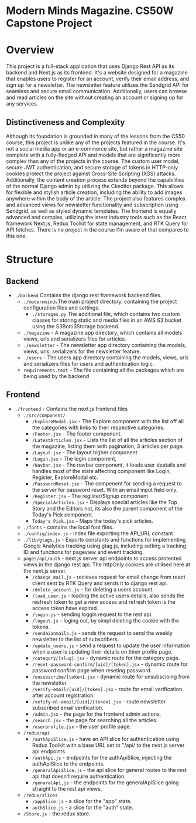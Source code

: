 # Modern Minds Magazine. CS50W Capstone Project

# Overview

This project is a full-stack application that uses Django Rest API as its backend and Next.js as its frontend. It's a website designed for a magazine that enables users to register for an account, verify their email address, and sign up for a newsletter. The newsletter feature utilizes the Sendgrid API for seamless and secure email communication. Additionally, users can browse and read articles on the site without creating an account or signing up for any services.

## Distinctiveness and Complexity

Although its foundation is grounded in many of the lessons from the CS50 course, this project is unlike any of the projects featured in the course. It's not a social media app or an e-commerce site, but rather a magazine site complete with a fully-fledged API and models that are significantly more complex than any of the projects in the course. The custom user model, secure JWT authentication, and secure storage of tokens in HTTP-only cookies protect the project against Cross-Site Scripting (XSS) attacks. Additionally, the content creation process extends beyond the capabilities of the normal Django admin by utilizing the Ckeditor package. This allows for flexible and stylish article creation, including the ability to add images anywhere within the body of the article. The project also features complex and advanced views for newsletter functionality and subscription using Sendgrid, as well as styled dynamic templates. The frontend is equally advanced and complex, utilizing the latest industry tools such as the React framework Next.js, Redux Toolkit for state management, and RTK Query for API fetches. There is no project in the course I'm aware of that compares to this one.

# Structure

## Backend

- `./backend`  Contains the django rest framework backend files.
    - `./modernminds`The main project directory, containing the project configuration files and settings.
        - `./storages.py` The additional file, which contains two custom classes for storing static and media files in an AWS S3 bucket using the S3Boto3Storage backend.
    - `./magazine` - A magazine app directory, which contains all models views, urls and serializers files for articles. 
    - `./newsletter` - The newsletter app directory containing the models, views, urls, serializers for the newsletter feature.
    - `./users` - The users app directory containing the models, views, urls and serializers files for users and authentication logic.
    - `requirements.text` - The file containing all the packages which are being used by the backend 

## Frontend
- `./frontend` - Contains the next.js frontend files
    - `./src/component/`
        - `/ExploreModal.jsx` - The Explore component with the list off all the categories with links to their respective categories.
        - `/Footer.jsx` - The footer component.
        - `/LatestArticles.jsx` - Lists the list of all the articles section of the magazine, listing them with pagination, 3 articles per page.
        - `/Layout.jsx` - The layout higher component
        - `/Login.jsx` - The login component, 
        - `/Navbar.jsx` - The navbar component, it loads user deatails and handles most of the state affecting component like Login, Register, ExploreModal etc.
        - `/PasswordReset.jsx` - The compenent for sending a request to the server for password reset. With an email input field only.
        - `/Register.jsx` - The register/Signup component
        - `/SpecialArticles.jsx` - Displays special articles like the Top Story and the Editors not, its also the parent component of the Today's Pick component.
        - `Today's Pick.jsx` - Maps the today's pick articles.
    - `./fonts` - contains the local font files.
    - `./config/index.js` - index file exporting the API_URL constant
    - `./lib/gtags.js` - Exports constants and functions for implementing Google Analytics tracking using gtag.js, including setting a tracking ID and functions for pageview and event tracking.
    - `pages/api/auth` - next js server api endpoints to access protected views in the django rest api. The httpOnly cookies are utilised here at the next.js server.
        - `/change_mail.js` - recieves request for email change from react client sent by RTK Query and sends it to django rest api.
        - `/delete_account.js` - for deleting a users account.
        - `/load_user.js` - loading the active users details, also sends the resfresh token to get a new access and refresh token is the access token have expired.
        - `/login.js` - sending loggin request to the rest api.
        - `/logout.js` - loging out, by simpl deleting the cookie with the tokens.
        - `/sendmianmails.js` - sends the request to send the weekly newsletter to the list of subscribers.
        - `/update_users.js` - send a request to update the user information when a user is updating their details on thieir profile page.
        - `/category/[slug].jsx` - dynamic route for the category page.
        - `/reset-password-confirm/[uid]/[token].jsx` - dynamic route for password confirm page when reseting password.
        - `/unsubscribe/[token].jsx` - dynamic route for unsubscibing from the newsletter.
        - `/verify-email/[uid]/[token].jsx` - route for email verification after account registration.
        - `/vefify-nl-email/[uid]/[token].jsx` - route newsletter subscribed email verification.
        - `/admin.jsx` - the page for the frontend admin actions.
        - `/search.jsx` - the page for searching all the articles.
        - `/userprofile.jsx` - the user profile page.
   - `/redux/api`
        - `/authApiSlice.js` - have an API slice for authentication using Redux Toolkit with a base URL set to "/api/ to the next.js server api endpoints.
        - `/authApi.js` - endpoints for the authApiSlice, injecting the authApiSlice to the endpoints.
        - `/generalApiSlice.js` - the api slice for general routes to the rest api that doesn't require authentication.
        - `/genaralApi,js` - the endpoints for the generalApiSlice going straight to the rest api views.
   - `/redux/slices`
        - `/appSlice.js` - a slice for the "app" state.
        - `authSlice.js` - a slice for the "auth" state.
   - `/Store.js` - the redux store.
        
